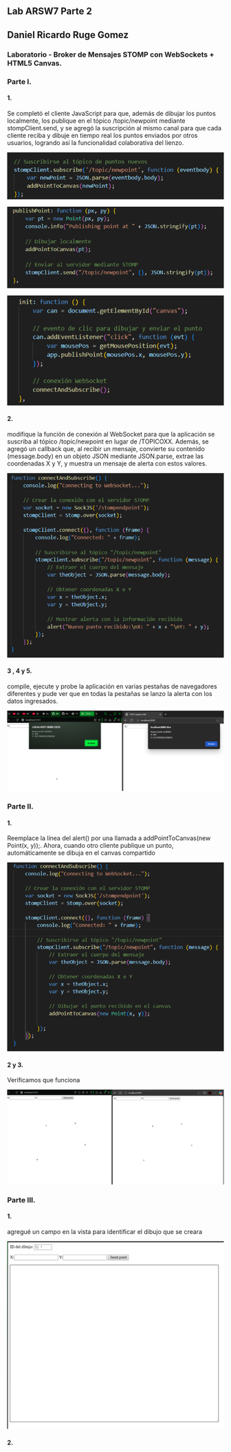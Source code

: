 ## Lab ARSW7 Parte 2

## Daniel Ricardo Ruge Gomez

### Laboratorio - Broker de Mensajes STOMP con WebSockets + HTML5 Canvas.

### Parte I.

#### 1.

Se completó el cliente JavaScript para que, además de dibujar los puntos localmente, los publique en el tópico /topic/newpoint mediante stompClient.send, y se agregó la suscripción al mismo canal para que cada cliente reciba y dibuje en tiempo real los puntos enviados por otros usuarios, logrando así la funcionalidad colaborativa del lienzo.

![alt text](./img/image.png)

![alt text](./img/image2.png)

![alt text](./img/image3.png)

#### 2.

 modifique la función de conexión al WebSocket para que la aplicación se suscriba al tópico /topic/newpoint en lugar de /TOPICOXX. Además, se agregó un callback que, al recibir un mensaje, convierte su contenido (message.body) en un objeto JSON mediante JSON.parse, extrae las coordenadas X y Y, y muestra un mensaje de alerta con estos valores.

![alt text](./img/image4.png)


#### 3 , 4 y 5.


compile, ejecute y probe la aplicación en varias pestañas de navegadores diferentes y pude ver que en todas la pestañas se lanzo la alerta con los datos ingresados.

![alt text](./img/image5.png)


### Parte II.


#### 1.

Reemplace la línea del alert() por una llamada a addPointToCanvas(new Point(x, y));.
Ahora, cuando otro cliente publique un punto, automáticamente se dibuja en el canvas compartido

![alt text](./img/image6.png)


#### 2 y 3.

Verificamos que funciona 

![alt text](./img/image7.png)


### Parte III.

#### 1.

agregué un campo en la vista para identificar el dibujo que se creara

![alt text](./img/image8.png)


#### 2.

